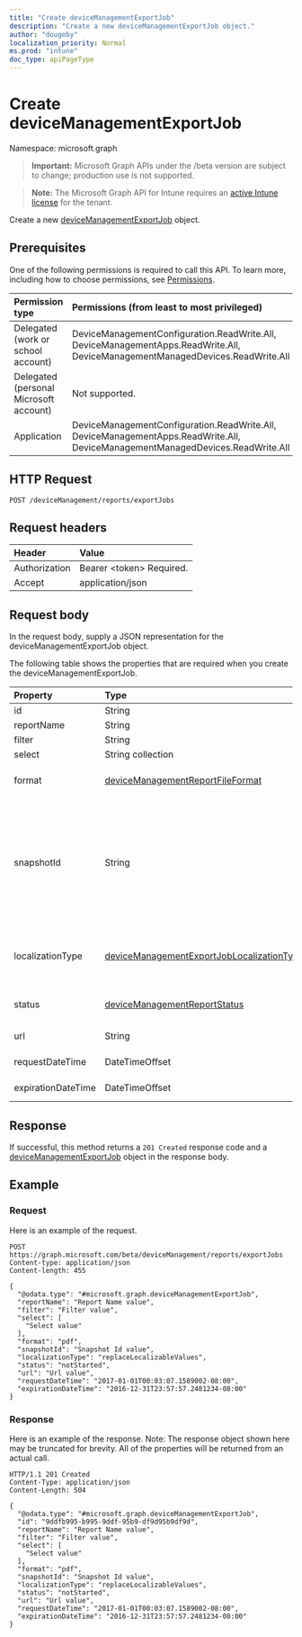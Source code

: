 ```yaml
---
title: "Create deviceManagementExportJob"
description: "Create a new deviceManagementExportJob object."
author: "dougeby"
localization_priority: Normal
ms.prod: "intune"
doc_type: apiPageType
---
```


# Create deviceManagementExportJob

Namespace: microsoft.graph

> **Important:** Microsoft Graph APIs under the /beta version are subject to change; production use is not supported.

> **Note:** The Microsoft Graph API for Intune requires an [active Intune license](https://go.microsoft.com/fwlink/?linkid=839381) for the tenant.

Create a new [deviceManagementExportJob](../resources/intune-reporting-devicemanagementexportjob.md) object.

## Prerequisites
One of the following permissions is required to call this API. To learn more, including how to choose permissions, see [Permissions](/graph/permissions-reference).

|Permission type|Permissions (from least to most privileged)|
|:---|:---|
|Delegated (work or school account)|DeviceManagementConfiguration.ReadWrite.All, DeviceManagementApps.ReadWrite.All, DeviceManagementManagedDevices.ReadWrite.All|
|Delegated (personal Microsoft account)|Not supported.|
|Application|DeviceManagementConfiguration.ReadWrite.All, DeviceManagementApps.ReadWrite.All, DeviceManagementManagedDevices.ReadWrite.All|

## HTTP Request
<!-- {
  "blockType": "ignored"
}
-->
``` http
POST /deviceManagement/reports/exportJobs
```

## Request headers
|Header|Value|
|:---|:---|
|Authorization|Bearer &lt;token&gt; Required.|
|Accept|application/json|

## Request body
In the request body, supply a JSON representation for the deviceManagementExportJob object.

The following table shows the properties that are required when you create the deviceManagementExportJob.

|Property|Type|Description|
|:---|:---|:---|
|id|String|Unique identifier for this entity|
|reportName|String|Name of the report|
|filter|String|Filters applied on the report|
|select|String collection|Columns selected from the report|
|format|[deviceManagementReportFileFormat](../resources/intune-reporting-devicemanagementreportfileformat.md)|Format of the exported report. Possible values are: `csv`, `pdf`, `json`, `unknownFutureValue`.|
|snapshotId|String|A snapshot is an identifiable subset of the dataset represented by the ReportName. A sessionId or CachedReportConfiguration id can be used here. If a sessionId is specified, Filter, Select, and OrderBy are applied to the data represented by the sessionId. Filter, Select, and OrderBy cannot be specified together with a CachedReportConfiguration id.|
|localizationType|[deviceManagementExportJobLocalizationType](../resources/intune-reporting-devicemanagementexportjoblocalizationtype.md)|Configures how the requested export job is localized. Possible values are: `localizedValuesAsAdditionalColumn`, `replaceLocalizableValues`.|
|status|[deviceManagementReportStatus](../resources/intune-reporting-devicemanagementreportstatus.md)|Status of the export job. Possible values are: `unknown`, `notStarted`, `inProgress`, `completed`, `failed`.|
|url|String|Temporary location of the exported report|
|requestDateTime|DateTimeOffset|Time that the exported report was requested|
|expirationDateTime|DateTimeOffset|Time that the exported report expires|



## Response
If successful, this method returns a `201 Created` response code and a [deviceManagementExportJob](../resources/intune-reporting-devicemanagementexportjob.md) object in the response body.

## Example

### Request
Here is an example of the request.
``` http
POST https://graph.microsoft.com/beta/deviceManagement/reports/exportJobs
Content-type: application/json
Content-length: 455

{
  "@odata.type": "#microsoft.graph.deviceManagementExportJob",
  "reportName": "Report Name value",
  "filter": "Filter value",
  "select": [
    "Select value"
  ],
  "format": "pdf",
  "snapshotId": "Snapshot Id value",
  "localizationType": "replaceLocalizableValues",
  "status": "notStarted",
  "url": "Url value",
  "requestDateTime": "2017-01-01T00:03:07.1589002-08:00",
  "expirationDateTime": "2016-12-31T23:57:57.2481234-08:00"
}
```

### Response
Here is an example of the response. Note: The response object shown here may be truncated for brevity. All of the properties will be returned from an actual call.
``` http
HTTP/1.1 201 Created
Content-Type: application/json
Content-Length: 504

{
  "@odata.type": "#microsoft.graph.deviceManagementExportJob",
  "id": "9ddfb995-b995-9ddf-95b9-df9d95b9df9d",
  "reportName": "Report Name value",
  "filter": "Filter value",
  "select": [
    "Select value"
  ],
  "format": "pdf",
  "snapshotId": "Snapshot Id value",
  "localizationType": "replaceLocalizableValues",
  "status": "notStarted",
  "url": "Url value",
  "requestDateTime": "2017-01-01T00:03:07.1589002-08:00",
  "expirationDateTime": "2016-12-31T23:57:57.2481234-08:00"
}
```




